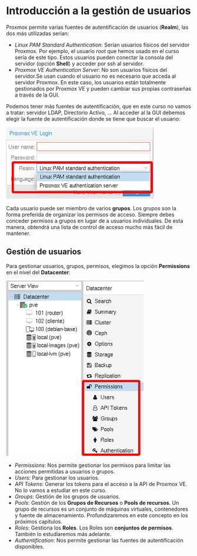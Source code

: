 # Introducción a la gestión de usuarios

Proxmox permite varias fuentes de autentificación de usuarios (**Realm**), las dos más utilizadas serían:

* *Linux PAM Standard Authentication*: Serían usuarios físicos del servidor Proxmox. Por ejemplo, el usuario *root* que hemos usado en el curso sería de este tipo. Estos usuarios pueden conectar la consola del servidor (opción **Shell**) y acceder por ssh al servidor.
* *Proxmox VE Authentication Server*: No son usuarios físicos del servidor.Se usan cuando el usuario no es necesario que acceda al servidor Proxmox. En este caso, los usuarios están totalmente gestionados por Proxmox VE y pueden cambiar sus propias contraseñas a través de la GUI. 

Podemos tener más fuentes de autentificación, que en este curso no vamos a tratar: servidor LDAP, Directorio Activo, ...
Al acceder al la GUI debemos elegir la fuente de autentificación donde se tiene que buscar el usuario:

![usuarios](img/usuario1.png)

Cada usuario puede ser miembro de varios **grupos**. Los grupos son la forma preferida de organizar los permisos de acceso. Siempre debes conceder permisos a grupos en lugar de a usuarios individuales. De esta manera, obtendrá una lista de control de acceso mucho más fácil de mantener.

## Gestión de usuarios

Para gestionar usuarios, grupos, permisos, elegimos la opción **Permissions** en el nivel del **Datacenter**:

![usuarios](img/usuario2.png)

* *Permissions*: Nos permite gestionar los permisos para limitar las acciones permitidas a usuarios o grupos.
* *Users*: Para gestionar los usuarios.
* *API Tokens*: Generar los tokens para el acceso a la API de Proxmox VE. No lo vamos a estudiar en este curso.
* *Groups*: Gestión de los grupos de usuarios.
* *Pools*: Gestión de los **Grupos de Recursos** o **Pools de recursos**. Un grupo de recursos es un conjunto de máquinas virtuales, contenedores y fuente de almacenamiento. Profundizaremos en este concepto en los próximos capítulos.
* *Roles*: Gestiona los **Roles**. Los Roles son **conjuntos de permisos**. También lo estudiaremos más adelante.
* *Authentification*: Nos permite gestionar las fuentes de autentificación disponibles.

